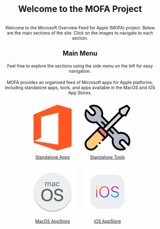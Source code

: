 # <div style="text-align: center;">Welcome to the <span class="gradient-title">MOFA</span> Project</div>

<br>
<div style="text-align: center;">
Welcome to the Microsoft Overview Feed for Apple (<span class="gradient-title">MOFA</span>) project. Below are the main sections of the site. Click on the images to navigate to each section.
</div>

## <div style="text-align: center;">Main Menu</div>

<div style="text-align: center; margin-top: 20px;">
  <p>Feel free to explore the sections using the side menu on the left for easy navigation.</p>
</div>

<div style="text-align: center; margin-top: 20px;">
  <p><span class="gradient-title">MOFA</span> provides an organized feed of Microsoft apps for Apple platforms, including standalone apps, tools, and apps available in the MacOS and iOS App Stores.</p>
</div>
<br>

<div style="text-align: center; display: flex; justify-content: center; flex-wrap: wrap; gap: 30px;">

  <div style="text-align: center;">
    <a href="./standalone_current_version">
      <img src='./public/images/office.png' width='150' height='150' />
      <div style="margin-top: 10px;">Standalone Apps</div>
    </a>
  </div>

  <div style="text-align: center;">
    <a href="./microsoft_office_repair_tools">
      <img src='./public/images/repair.png' width='150' height='150' />
      <div style="margin-top: 10px;">Standalone Tools</div>
    </a>
  </div>

  <div style="text-align: center;">
    <a href="./macos_appstore_current_version">
      <img src='./public/images/macos_icon.png' width='150' height='150' />
      <div style="margin-top: 10px;">MacOS AppStore</div>
    </a>
  </div>

  <div style="text-align: center;">
    <a href="./ios_appstore_current_version">
      <img src='./public/images/ios_icon.png' width='150' height='150' />
      <div style="margin-top: 10px;">iOS AppStore</div>
    </a>
  </div>

</div>

